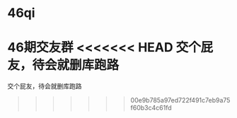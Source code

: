 # 46qi
46期交友群
<<<<<<< HEAD
交个屁友，待会就删库跑路
=======
交个屁友，待会就删库跑路
>>>>>>> 00e9b785a97ed722f491c7eb9a75f60b3c4c61fd
